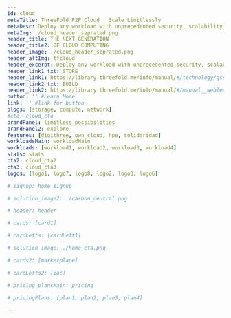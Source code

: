 ```yaml
---
id: cloud
metaTitle: ThreeFold P2P Cloud | Scale Limitlessly
metaDesc: Deploy any workload with unprecedented security, scalability, and eﬃciency, on a fully comprehensive peer-to-peer digital infrastructure. Discover a cloud like no other.
metaImg: ./cloud_header_seprated.png
header_title: THE NEXT GENERATION 
header_title2: OF CLOUD COMPUTING
header_image: ./cloud_header_seprated.png
header_altImg: tfcloud
header_excerpt: Deploy any workload with unprecedented security, scalability, and eﬃciency, on a fully comprehensive peer-to-peer digital infrastructure. Discover a cloud like no other.
header_link1_txt: STORE
header_link1: https://library.threefold.me/info/manual/#/technology/qsss/threefold__qsss_home
header_link2_txt: BUILD
header_link2: https://library.threefold.me/info/manual/#/manual__weblets_home 
button: '' #Learn More
link: '' #link for button
blogs: [storage, compute, network]
#cta: cloud_cta
brandPanel: limitless_possibilities
brandPanel2: explore
features: [digithree, own_cloud, hpe, solidaridad]
workloadsMain: workloadMain
workloads: [workload1, workload2, workload3, workload4]
stats: stats
cta2: cloud_cta2
cta3: cloud_cta3
logos: [logo1, logo7, logo8, logo2, logo3, logo6]

# signup: home_signup

# solution_image2: ./carbon_neutral.png

# header: header

# cards: [card1]

# cardLefts: [cardLeft1]

# solution_image: ./home_cta.png

# cards2: [marketplace]

# cardLefts2: [iac]

# pricing_plansMain: pricing

# pricingPlans: [plan1, plan2, plan3, plan4]

---
```

